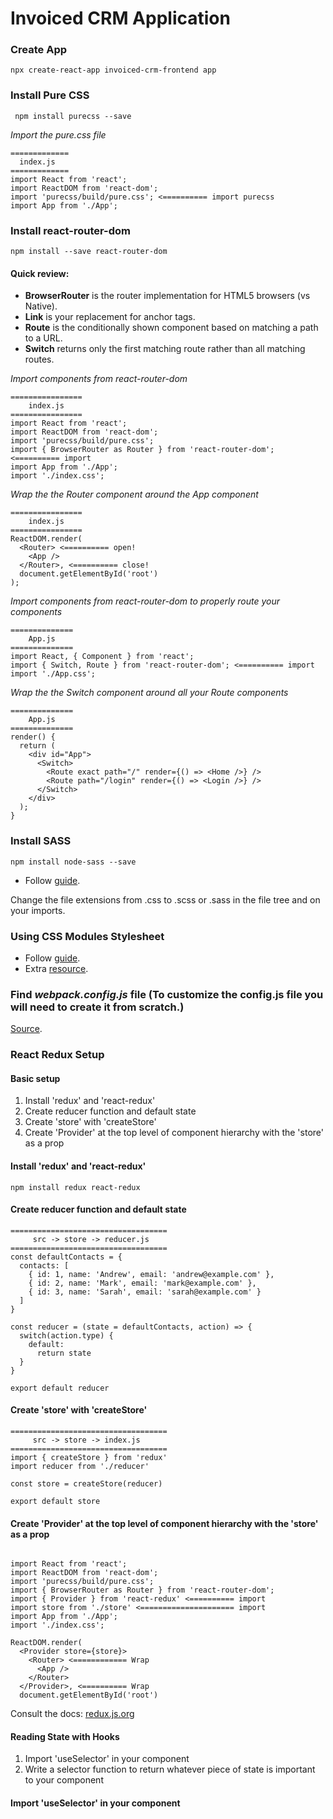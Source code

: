 # Invoiced CRM Application

### Create App
```
npx create-react-app invoiced-crm-frontend app
```

### Install Pure CSS
```
 npm install purecss --save   

```
_Import the pure.css file_
```
=============
  index.js
=============
import React from 'react';
import ReactDOM from 'react-dom';
import 'purecss/build/pure.css'; <========== import purecss
import App from './App';
```
### Install react-router-dom
```
npm install --save react-router-dom
```
#### Quick review:
* **BrowserRouter** is the router implementation for HTML5 browsers (vs Native). 
* **Link** is your replacement for anchor tags.
* **Route** is the conditionally shown component based on matching a path to a URL.
* **Switch** returns only the first matching route rather than all matching routes.

_Import components from react-router-dom_
```
================
    index.js
================
import React from 'react';
import ReactDOM from 'react-dom';
import 'purecss/build/pure.css';
import { BrowserRouter as Router } from 'react-router-dom'; <========== import
import App from './App';
import './index.css';
```
_Wrap the the Router component around the App component_

```
================
    index.js    
================
ReactDOM.render(
  <Router> <========== open!
    <App />
  </Router>, <========== close!
  document.getElementById('root')
);
```
_Import components from react-router-dom to properly route your components_
```
==============
    App.js    
==============
import React, { Component } from 'react';
import { Switch, Route } from 'react-router-dom'; <========== import
import './App.css';
```
_Wrap the the Switch component around all your Route components_
```
==============
    App.js    
==============
render() {
  return (
    <div id="App">
      <Switch>
        <Route exact path="/" render={() => <Home />} />
        <Route path="/login" render={() => <Login />} />
      </Switch>
    </div>
  );
}
```
### Install SASS
```
npm install node-sass --save
```
* Follow [guide](https://create-react-app.dev/docs/adding-a-sass-stylesheet/).

Change the file extensions from .css to .scss or .sass in the file tree and on your imports.

### Using CSS Modules Stylesheet

* Follow [guide](https://create-react-app.dev/docs/adding-a-css-modules-stylesheet/).
* Extra [resource](https://www.robinwieruch.de/create-react-app-css-modules).

### Find _webpack.config.js_ file (To customize the config.js file you will need to create it from scratch.)

[Source](https://stackoverflow.com/questions/48395804/where-is-create-react-app-webpack-config-and-files).

### React Redux Setup

#### Basic setup
1. Install 'redux' and 'react-redux'
2. Create reducer function and default state
3. Create 'store' with 'createStore'
4. Create 'Provider' at the top level of component hierarchy with the 'store' as a prop

#### Install 'redux' and 'react-redux'
```
npm install redux react-redux
```
#### Create reducer function and default state
```
===================================
     src -> store -> reducer.js    
===================================
const defaultContacts = {
  contacts: [
    { id: 1, name: 'Andrew', email: 'andrew@example.com' },
    { id: 2, name: 'Mark', email: 'mark@example.com' },
    { id: 3, name: 'Sarah', email: 'sarah@example.com' }
  ]
}

const reducer = (state = defaultContacts, action) => {
  switch(action.type) {
    default:
      return state
  }
}

export default reducer
```
#### Create 'store' with 'createStore'
```
===================================
     src -> store -> index.js    
===================================
import { createStore } from 'redux'
import reducer from './reducer'

const store = createStore(reducer)

export default store
```
#### Create 'Provider' at the top level of component hierarchy with the 'store' as a prop
```

import React from 'react';
import ReactDOM from 'react-dom';
import 'purecss/build/pure.css';
import { BrowserRouter as Router } from 'react-router-dom';
import { Provider } from 'react-redux' <========== import
import store from './store' <===================== import
import App from './App';
import './index.css';

ReactDOM.render(
  <Provider store={store}>
    <Router> <============ Wrap
      <App />
    </Router>
  </Provider>, <========== Wrap
  document.getElementById('root')
```

Consult the docs: [redux.js.org](https://redux.js.org/introduction/getting-started)

#### Reading State with Hooks
1. Import 'useSelector' in your component
2. Write a selector function to return whatever piece of state is important to your component

#### Import 'useSelector' in your component
